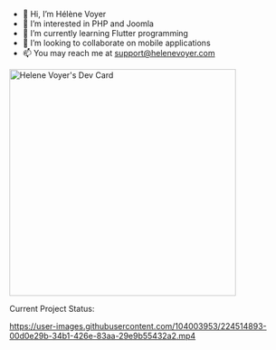 - 👋 Hi, I’m Hélène Voyer
- 👀 I’m interested in PHP and Joomla
- 🌱 I’m currently learning Flutter programming
- 💞️ I’m looking to collaborate on mobile applications 
- 📫 You may reach me at support@helenevoyer.com
 
<!---
hlnvoyer/hlnvoyer is a ✨ special ✨ repository because its `README.md` (this file) appears on your GitHub profile.
You can click the Preview link to take a look at your changes.
--->
<a href="https://app.daily.dev/techladywriter"><img src="https://api.daily.dev/devcards/0ea429d3c3b74f35a3840bedd0e6064f.png?r=46r" width="400" alt="Helene Voyer's Dev Card"/></a>

Current Project Status:

https://user-images.githubusercontent.com/104003953/224514893-00d0e29b-34b1-426e-83aa-29e9b55432a2.mp4

